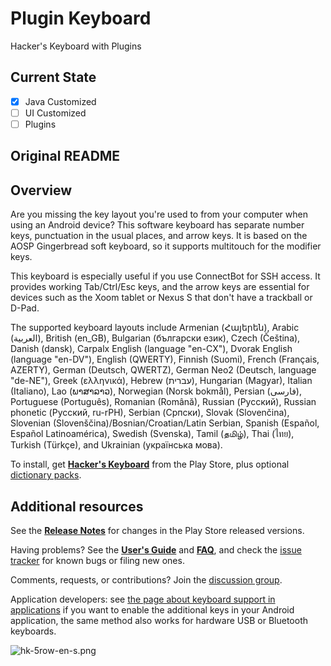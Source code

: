 # Plugin Keyboard
Hacker's Keyboard with Plugins
## Current State
- [X] Java Customized
- [ ] UI Customized
- [ ] Plugins
## Original README
## Overview ##

Are you missing the key layout you're used to from your computer when using an Android device? This software keyboard has separate number keys, punctuation in the usual places, and arrow keys. It is based on the AOSP Gingerbread soft keyboard, so it supports multitouch for the modifier keys.

This keyboard is especially useful if you use ConnectBot for SSH access. It provides working Tab/Ctrl/Esc keys, and the arrow keys are essential for devices such as the Xoom tablet or Nexus S that don't have a trackball or D-Pad.

The supported keyboard layouts include Armenian (Հայերեն), Arabic (العربية),
British (en\_GB), Bulgarian (български език), Czech (Čeština), Danish (dansk),
Carpalx English (language "en-CX"), Dvorak English (language "en-DV"), English
(QWERTY), Finnish (Suomi), French (Français, AZERTY), German (Deutsch, QWERTZ),
German Neo2 (Deutsch, language "de-NE"),
Greek (ελληνικά), Hebrew (עברית), Hungarian (Magyar), Italian (Italiano), Lao
(ພາສາລາວ), Norwegian (Norsk bokmål), Persian (فارسی), Portuguese (Português),
Romanian (Română), Russian (Русский), Russian phonetic (Русский, ru-rPH),
Serbian (Српски), Slovak (Slovenčina), Slovenian
(Slovenščina)/Bosnian/Croatian/Latin Serbian, Spanish (Español, Español
Latinoamérica), Swedish (Svenska), Tamil (தமிழ்), Thai (ไทย), Turkish (Türkçe),
and Ukrainian (українська мова).

To install, get **[Hacker's
Keyboard](https://play.google.com/store/apps/details?id=org.nift4.pluginkeyboard)**
from the Play Store, plus optional [dictionary
packs](https://play.google.com/store/apps/developer?id=Klaus+Weidner).

## Additional resources ##

See the **[Release Notes](https://github.com/klausw/hackerskeyboard/wiki/ReleaseNotes)** for changes in the Play Store released versions.

Having problems? See the **[User's Guide](https://github.com/klausw/hackerskeyboard/wiki/UsersGuide)** and **[FAQ](https://github.com/klausw/hackerskeyboard/wiki/FrequentlyAskedQuestions)**, and check the [issue tracker](https://github.com/klausw/hackerskeyboard/issues) for known bugs or filing new ones.

Comments, requests, or contributions? Join the [discussion group](http://groups.google.com/group/hackerskeyboard/).

Application developers: see [the page about keyboard support in applications](https://github.com/klausw/hackerskeyboard/wiki/KeyboardSupportInApplications) if you want to enable the additional keys in your Android application, the same method also works for hardware USB or Bluetooth keyboards.

![hk-5row-en-s.png](hk-5row-en-s.png)
